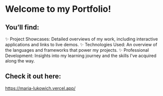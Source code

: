 # Welcome to my Portfolio!

## You’ll find:
✨ Project Showcases: Detailed overviews of my work, including interactive applications and links to live demos.
✨ Technologies Used: An overview of the languages and frameworks that power my projects.
✨ Professional Development: Insights into my learning journey and the skills I’ve acquired along the way.

## Check it out here: 
https://maria-lukowich.vercel.app/
